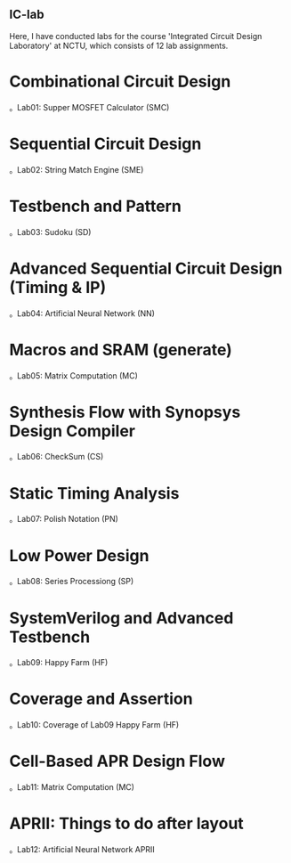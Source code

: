 ## IC-lab
Here, I have conducted labs for the course 'Integrated Circuit Design Laboratory' at NCTU, which consists of 12 lab assignments.


# Combinational Circuit Design


。Lab01: Supper MOSFET Calculator (SMC)

# Sequential Circuit Design


。Lab02: String Match Engine (SME)

# Testbench and Pattern


。Lab03: Sudoku (SD)

# Advanced Sequential Circuit Design (Timing & IP)


。Lab04: Artificial Neural Network (NN)

# Macros and SRAM (generate)


。Lab05: Matrix Computation (MC)

# Synthesis Flow with Synopsys Design Compiler


。Lab06: CheckSum (CS)

# Static Timing Analysis


。Lab07: Polish Notation (PN)

# Low Power Design


。Lab08: Series Processiong (SP)

# SystemVerilog and Advanced Testbench


。Lab09: Happy Farm (HF)

# Coverage and Assertion


。Lab10: Coverage of Lab09 Happy Farm (HF)

# Cell-Based APR Design Flow


。Lab11: Matrix Computation (MC)

# APRII: Things to do after layout


。Lab12: Artificial Neural Network APRII
